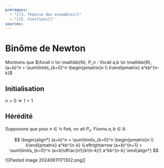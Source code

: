 ```yaml
---
prérequis:
  - "[[3. Théorie des ensembles]]"
  - "[[5. Fonctions]]"
sources: 
---
```

# Binôme de Newton
Montrons que $\forall n \in \mathbb{N}, P_n : \forall a,b \in \mathbb{R}, (a+b)^n = \sum\limits_{k=0}^n \begin{pmatrix}n \\ k\end{pmatrix} a^kb^{n-k}$ 

## Initialisation
$n=0 \Rightarrow 1 = 1$

## Hérédité
Supposons que pour $n \in \mathbb{N}$ fixé, on ait $P_n$.
Fixons $a,b\in \mathbb{R}$.

$$
\begin{align*}
(a+b)^n = \sum\limits_{k=0}^n \begin{pmatrix}n \\ k\end{pmatrix} a^kb^{n-k}
\Leftrightarrow (a+b)^{n+1} = \sum\limits_{k=0}^n (a+b)\dfrac{n!}{k!(n-k)!} a^kb^{n-k}
\end{align*}
$$


![[Pasted image 20240611171302.png]]